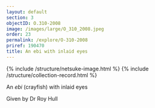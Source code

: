 ```yaml
---
layout: default
section: 3
objectID: O.310-2008
image: /images/large/O_310_2008.jpeg
order: 23
permalink: /explore/O-310-2008
priref: 190470
title: An ebi with inlaid eyes
---
```

{% include /structure/netsuke-image.html %}
{% include /structure/collection-record.html %}

An _ebi_ (crayfish) with inlaid eyes

Given by Dr Roy Hull
